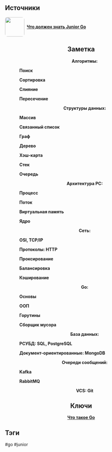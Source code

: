 <h2 align="left">Источники</h2>
<div style="text-align: left">
	<ul style="padding: 0; list-style-type: none; display: flex; flex-direction: column; align-items: left;">
		<li style="display: flex; align-items: center">
			<img
			style="border-radius: 8px; margin-right: 8px; width: 64px; height: 64px; object-fit: cover"
			src="https://i1.ytimg.com/vi/sr8u1V_nno4/maxresdefault.jpg"
			/>
			<strong><a href="https://www.youtube.com/watch?v=sr8u1V_nno4">Что должен знать Junior Go</a></strong>
	    </li>
	</ul>
</div>
<h2 align="center">Заметка</h2>
<div align="center">
	<ul style="list-style-type: none">
		<li>
			<strong><p>Алгоритмы:</p></strong>
			<ul align="left" style="list-style-type: none">
				<li><strong><p>Поиск</p></strong></li>
				<li><strong><p>Сортировка</p></strong></li>
				<li><strong><p>Слияние</p></strong></li>
				<li><strong><p>Пересечение</p></strong></li>
			</ul>
		</li>
		<li>
			<strong><p>Структуры данных:</p></strong>
			<ul align="left" style="list-style-type: none">
				<li><strong><p>Массив</p></strong></li>
				<li><strong><p>Связанный список</p></strong></li>
				<li><strong><p>Граф</p></strong></li>
				<li><strong><p>Дерево</p></strong></li>
				<li><strong><p>Хэш-карта</p></strong></li>
				<li><strong><p>Стек</p></strong></li>
				<li><strong><p>Очередь</p></strong></li>
			</ul>
		</li>
		<li>
			<strong><p>Архитектура PC:</p></strong>
			<ul align="left" style="list-style-type: none">
				<li><strong><p>Процесс</p></strong></li>
				<li><strong><p>Поток</p></strong></li>
				<li><strong><p>Виртуальная память</p></strong></li>
				<li><strong><p>Ядро</p></strong></li>
			</ul>
		</li>
		<li>
			<strong><p>Сеть:</p></strong>
			<ul align="left" style="list-style-type: none">
				<li><strong><p>OSI, TCP/IP</p></strong></li>
				<li><strong><p>Протоколы: HTTP</p></strong></li>
				<li><strong><p>Проксирование</p></strong></li>
				<li><strong><p>Балансировка</p></strong></li>
				<li><strong><p>Кэширование</p></strong></li>
			</ul>
		</li>
		<li>
			<strong><p>Go:</p></strong>
			<ul align="left" style="list-style-type: none">
				<li><strong><p>Основы</p></strong></li>
				<li><strong><p>ООП</p></strong></li>
				<li><strong><p>Горутины</p></strong></li>
				<li><strong><p>Сборщик мусора</p></strong></li>
			</ul>
		</li>
		<li>
			<strong><p>База данных:</p></strong>
			<ul align="left" style="list-style-type: none">
				<li><strong><p>РСУБД: SQL, PostgreSQL</p></strong></li>
				<li><strong><p>Документ-ориентированные: MongoDB</p></strong></li>
			</ul>
		</li>
		<li>
			<strong><p>Очереди сообщений:</p></strong>
			<ul align="left" style="list-style-type: none">
				<li><strong><p>Kafka</p></strong></li>
				<li><strong><p>RabbitMQ</p></strong></li>
			</ul>
		</li>
		<li>
			<strong><p>VCS: Git</p></strong>
		</li>
	</ul>
</div>
<h2 align="center">Ключи</h2>
<div style="display: flex; align-items: flex-start;">
  <ul style="list-style-type: none; margin: 0; padding: 0; text-align: center; flex-grow: 1;">
    <li><strong><a href="obsidian://open?file=Go/Что такое Go">Что такое Go</a></strong></li>
  </ul>
</div>
<h2 align="left">Тэги</h2>
#go #junior